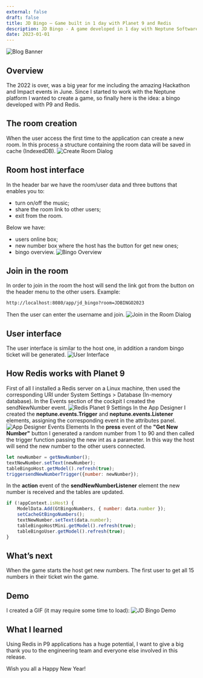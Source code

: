 ```yaml
---
external: false
draft: false
title: JD Bingo – Game built in 1 day with Planet 9 and Redis
description: JD Bingo - A game developed in 1 day with Neptune Software Open edition and Redis. 
date: 2023-01-01
---
```

![Blog Banner](/images/jd-bingo-game-built-with-planet9-redis/banner.png)

## Overview
The 2022 is over, was a big year for me including the amazing Hackathon and Impact events in June. Since I started to work with the Neptune platform I wanted to create a game, so finally here is the idea: a bingo developed with P9 and Redis.

## The room creation
When the user access the first time to the application can create a new room. In this process a structure containing the room data will be saved in cache (IndexedDB).
![Create Room Dialog](/images/jd-bingo-game-built-with-planet9-redis/1.png)

## Room host interface
In the header bar we have the room/user data and three buttons that enables you to: 
- turn on/off the music;
- share the room link to other users;
- exit from the room.

Below we have:
- users online box;
- new number box where the host has the button for get new ones;
- bingo overview. 
![Bingo Overview](/images/jd-bingo-game-built-with-planet9-redis/2.png)

## Join in the room
In order to join in the room the host will send the link got from the button on the header menu to the other users. Example:
```html
http://localhost:8080/app/jd_bingo?room=JDBINGO2023
```
Then the user can enter the username and join.
![Join in the Room Dialog](/images/jd-bingo-game-built-with-planet9-redis/3.png)

## User interface
The user interface is similar to the host one, in addition a random bingo ticket will be generated.
![User Interface](/images/jd-bingo-game-built-with-planet9-redis/4.png)

## How Redis works with Planet 9
First of all I installed a Redis server on a Linux machine, then used the corresponding URI under System Settings > Database (In-memory database).
In the Events section of the cockpit I created the sendNewNumber event.
![Redis Planet 9 Settings](/images/jd-bingo-game-built-with-planet9-redis/5.png)
In the App Designer I created the **neptune.events.Trigger** and **neptune.events.Listener** elements, assigning the corresponding event in the attributes panel.
![App Designer Events Elements](/images/jd-bingo-game-built-with-planet9-redis/6.png)
In the **press** event of the **"Get New Number"** button I generated a random number from 1 to 90 and then called the trigger function passing the new int as a parameter. In this way the host will send the new number to the other users connected.
```javascript
let newNumber = getNewNumber();
textNewNumber.setText(newNumber);
tableBingoHost.getModel().refresh(true);
triggersendNewNumberTrigger({number: newNumber});
```
In the **action** event of the **sendNewNumberListener** element the new number is received and the tables are updated.
```javascript
if (!appContext.isHost) {    
    ModelData.Add(GtBingoNumbers, { number: data.number });    
    setCacheGtBingoNumbers();
    textNewNumber.setText(data.number);    
    tableBingoHostMini.getModel().refresh(true);    
    tableBingoUser.getModel().refresh(true);
}
```

## What’s next
When the game starts the host get new numbers. The first user to get all 15 numbers in their ticket win the game.

## Demo
I created a GIF (it may require some time to load):
![JD Bingo Demo](/images/jd-bingo-game-built-with-planet9-redis/7.gif)

## What I learned
Using Redis in P9 applications has a huge potential, I want to give a big thank you to the engineering team and everyone else involved in this release.


Wish you all a Happy New Year!